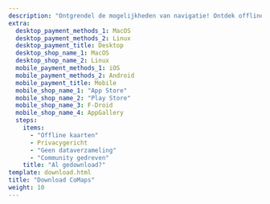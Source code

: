 ```yaml
---
description: "Ontgrendel de mogelijkheden van navigatie! Ontdek offline kaarten, privacygerichte functies en een app die door de community is ontwikkeld"
extra:
  desktop_payment_methods_1: MacOS
  desktop_payment_methods_2: Linux
  desktop_payment_title: Desktop
  desktop_shop_name_1: MacOS
  desktop_shop_name_2: Linux
  mobile_payment_methods_1: iOS
  mobile_payment_methods_2: Android
  mobile_payment_title: Mobile
  mobile_shop_name_1: "App Store"
  mobile_shop_name_2: "Play Store"
  mobile_shop_name_3: F-Droid
  mobile_shop_name_4: AppGallery
  steps:
    items:
      - "Offline kaarten"
      - Privacygericht
      - "Geen dataverzameling"
      - "Community gedreven"
    title: "Al gedownload?"
template: download.html
title: "Download CoMaps"
weight: 10
---
```

